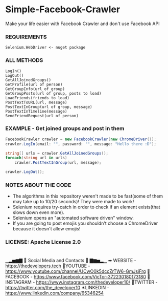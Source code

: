 # Simple-Facebook-Crawler
Make your life easier with Facebook Crawler and don't use Facebook API

### REQUIREMENTS
```
Selenium.WebDriver <- nuget package
```

### ALL METHODS
```
LogIn()
LogOut()
GetAllJoinedGroups()
GetProfile(url of person)
GetGroupInfo(url of group)
GetGroupPosts(url of group, posts to load)
LoadFriends(friends to load)
PostTextToURL(url, message)
PostTextInGroup(url of group, message)
PostTextInTimeline(message)
SendFriendRequest(url of person)
```

### EXAMPLE - Get joined groups and post in them
```csharp
FacebookCrawler crawler = new FacebookCrawler(new ChromeDriver());
crawler.LogIn(email: "", password: "", message: "Hello there :D");

string[] urls = crawler.GetAllJoinedGroups();
foreach(string url in urls)
    crawler.PostTextInGroup(url, message);

crawler.LogOut();
```

### NOTES ABOUT THE CODE
  - The algorithms in this repository weren't made to be fast(some of them may take up to 10/20 seconds)! They were made to work!
  - Selenium requires try-catch in order to check if an element exists(that slows down even more).
  - Selenium opens an "automated software driven" window.
  - If you are going to post emojis you shouldn't choose a ChromeDriver because it doesn't allow emojis!

### LICENSE: Apache License 2.0
#
#
▁▂▅▆▇ 📲 Social Media and Contacts 📲 ▇▆▅▂▁
➡ WEBSITE - https://thedevelopers.tech
📌YOUTUBE - https://www.youtube.com/channel/UCwO0k5dccZrTW6-GmJsiFrg
📘FACEBOOK - https://www.facebook.com/VicTor-372230180173180
📒INSTAGRAM - https://www.instagram.com/thedeveloper10/
💎TWITTER - https://twitter.com/the_developer10
✶LINKEDIN - https://www.linkedin.com/company/65346254
